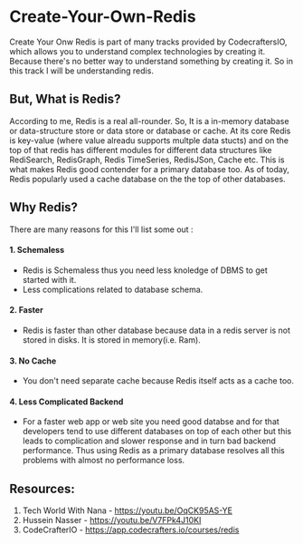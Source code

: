 # Create-Your-Own-Redis
Create Your Onw Redis is part of many tracks provided by CodecraftersIO, which allows you to understand complex technologies by creating it. Because there's no better way to understand something by creating it. So in this track I will be understanding redis. 
## But, What is Redis? 
According to me, Redis is a real all-rounder. So, It is a in-memory database or data-structure store or data store or database or cache. At its core Redis is key-value (where value alreadu supports multple data stucts) and on the top of that redis has different modules for different data structures like RediSearch, RedisGraph, Redis TimeSeries, RedisJSon, Cache etc.
This is what makes Redis good contender for a primary database too. As of today, Redis popularly used a cache database on the the top of other databases. 

## Why Redis? 
There are many reasons for this I'll list some out : 
#### 1. Schemaless
 - Redis is Schemaless thus you need less knoledge of DBMS to get started with it.
 - Less complications related to database schema. 
#### 2. Faster
 - Redis is faster than other database because data in a redis server is not stored in disks. It is stored in memory(i.e. Ram). 
#### 3. No Cache
 - You don't need separate cache because Redis itself acts as a cache too. 
#### 4. Less Complicated Backend
 - For a faster web app or web site you need good databse and for that developers tend to use different databases on top of each other but this leads to complication and slower response and in turn bad backend performance. Thus using Redis as a primary database resolves all this problems with almost no performance loss. 
 
## Resources: 
1. Tech World With Nana - https://youtu.be/OqCK95AS-YE
2. Hussein Nasser - https://youtu.be/V7FPk4J10KI
3. CodeCrafterIO - https://app.codecrafters.io/courses/redis

